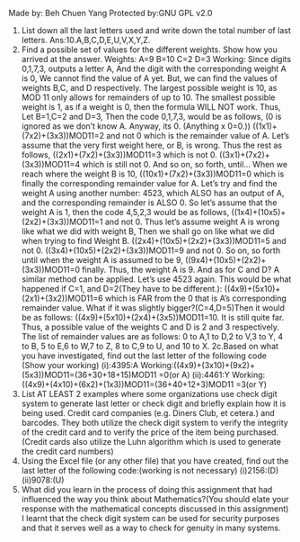Made by: Beh Chuen Yang                                                                         Protected by:GNU GPL v2.0
1.	List down all the last letters used and write down the total number of last letters.
Ans:10.A,B,C,D,E,U,V,X,Y,Z.
2.	Find a possible set of values for the different weights. Show how you arrived at the answer.
Weights:
A=9
B=10
C=2
D=3
Working:
Since digits 0,1,7,3, outputs a letter A,
And the digit with the corresponding weight A is 0,
We cannot find the value of A yet. But, we can find the values of weights B,C, and D respectively.
The largest possible weight is 10, as MOD 11 only allows for remainders of up to 10.
The smallest possible weight is 1, as if a weight is 0, then the formula WILL NOT work.
Thus,
Let B=1,C=2 and D=3,
Then the code 0,1,7,3, would be as follows,
(0 is ignored as we don’t know A. Anyway, its 0. (Anything x 0=0.))
((1x1)+(7x2)+(3x3))MOD11=2 and not 0 which is the remainder value of A.
Let’s assume that the very first weight here, or B, is wrong.
Thus the rest as follows,
((2x1)+(7x2)+(3x3))MOD11=3 which is not 0.
((3x1)+(7x2)+(3x3))MOD11=4 which is still not 0. 
And so on, so forth, until…
When we reach where the weight B is 10,
((10x1)+(7x2)+(3x3))MOD11=0 which is finally the corresponding remainder value for A.
Let’s try and find the weight A using another number: 4523, which ALSO has an output of A, and the corresponding remainder is ALSO 0.
So let’s assume that the weight A is 1, then the code 4,5,2,3 would be as follows,
((1x4)+(10x5)+(2x2)+(3x3))MOD11=1 and not 0.
Thus let’s assume weight A is wrong like what we did with weight B,
Then we shall go on like what we did when trying to find Weight B.
((2x4)+(10x5)+(2x2)+(3x3))MOD11=5 and not 0.
((3x4)+(10x5)+(2x2)+(3x3))MOD11=9 and not 0.
So on, so forth until when the weight A is assumed to be 9,
((9x4)+(10x5)+(2x2)+(3x3))MOD11=0 finally.
Thus, the weight A is 9.
And as for C and D? A similar method can be applied. Let’s use 4523 again.
This would be what happened if C=1, and D=2(They have to be different.):
((4x9)+(5x10)+(2x1)+(3x2))MOD11=6 which is FAR from the 0 that is A’s corresponding remainder value.
What if it was slightly bigger?(C=4,D=5)Then it would be as follows:
((4x9)+(5x10)+(2x4)+(3x5))MOD11=10. It is still quite far.
Thus, a possible value of the weights C and D is 2 and 3 respectively.
The list of remainder values are as follows:
0 to A,1 to D,2 to V,3 to Y, 4 to B, 5 to E,6 to W,7 to Z, 8 to C,9 to U, and 10 to X.
2c.Based on what you have investigated, find out the last letter of the following code (Show your working)
(i):4395:A	Working:((4x9)+(3x10)+(9x2)+(5x3))MOD11=(36+30+18+15)MOD11
								        =0(or A)
(ii):4461:Y	Working:((4x9)+(4x10)+(6x2)+(1x3))MOD11=(36+40+12+3)MOD11
								        =3(or Y)
3.	List AT LEAST 2 examples where some organizations use check digit system to generate last letter or check digit and briefly explain how it is being used.
Credit card companies (e.g. Diners Club, et cetera.) and barcodes. They both utilize the check digit system to verify the integrity of the credit card and to verify the price of the item being purchased.(Credit cards also utilize the Luhn algorithm which is used to generate the credit card numbers)
4.	Using the Excel file (or any other file) that you have created, find out the last letter of the following code:(working is not necessary)
(i)2156:(D)
(ii)9078:(U)
5.	What did you learn in the process of doing this assignment that had influenced the way you think about Mathematics?(You should elate your response with the mathematical concepts discussed in this assignment)
I learnt that the check digit system can be used for security purposes and that it serves well as a way to check for genuity in many systems.
